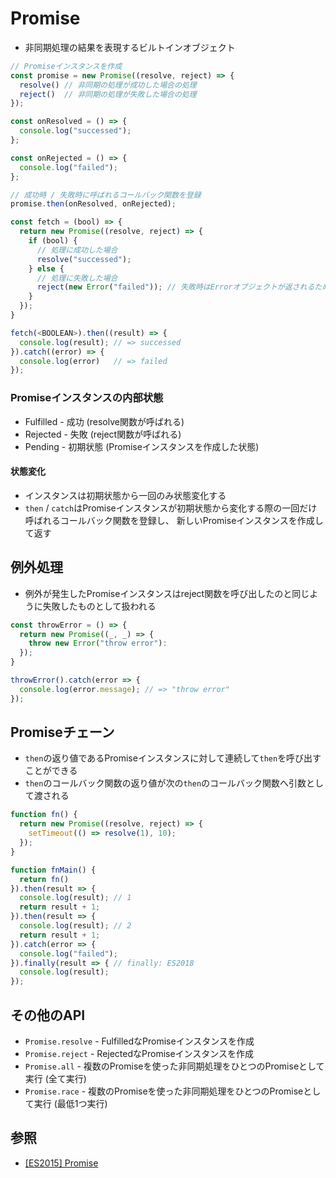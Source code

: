 # Promise
- 非同期処理の結果を表現するビルトインオブジェクト

```js
// Promiseインスタンスを作成
const promise = new Promise((resolve, reject) => {
  resolve() // 非同期の処理が成功した場合の処理
  reject()  // 非同期の処理が失敗した場合の処理
});

const onResolved = () => {
  console.log("successed");
};

const onRejected = () => {
  console.log("failed");
};

// 成功時 / 失敗時に呼ばれるコールバック関数を登録
promise.then(onResolved, onRejected);
```

```js
const fetch = (bool) => {
  return new Promise((resolve, reject) => {
    if (bool) {
      // 処理に成功した場合
      resolve("successed");
    } else {
      // 処理に失敗した場合
      reject(new Error("failed")); // 失敗時はErrorオブジェクトが返されるためcatchできる
    }
  });
}

fetch(<BOOLEAN>).then((result) => {
  console.log(result); // => successed
}).catch((error) => {
  console.log(error)   // => failed
});
```

### Promiseインスタンスの内部状態
- Fulfilled - 成功 (resolve関数が呼ばれる)
- Rejected  - 失敗 (reject関数が呼ばれる)
- Pending   - 初期状態 (Promiseインスタンスを作成した状態)

#### 状態変化
- インスタンスは初期状態から一回のみ状態変化する
- `then` / `catch`はPromiseインスタンスが初期状態から変化する際の一回だけ呼ばれるコールバック関数を登録し、
  新しいPromiseインスタンスを作成して返す

## 例外処理
- 例外が発生したPromiseインスタンスはreject関数を呼び出したのと同じように失敗したものとして扱われる

```js
const throwError = () => {
  return new Promise((_, _) => {
    throw new Error("throw error"):
  });
}

throwError().catch(error => {
  console.log(error.message); // => "throw error"
});

```

## Promiseチェーン
- `then`の返り値であるPromiseインスタンスに対して連続して`then`を呼び出すことができる
- `then`のコールバック関数の返り値が次の`then`のコールバック関数へ引数として渡される

```js
function fn() {
  return new Promise((resolve, reject) => {
    setTimeout(() => resolve(1), 10);
  });
}

function fnMain() {
  return fn()
}).then(result => {
  console.log(result); // 1
  return result + 1;
}).then(result => {
  console.log(result); // 2
  return result + 1;
}).catch(error => {
  console.log("failed");
}).finally(result => { // finally: ES2018
  console.log(result);
});
```

## その他のAPI
- `Promise.resolve` - FulfilledなPromiseインスタンスを作成
- `Promise.reject` - RejectedなPromiseインスタンスを作成
- `Promise.all` - 複数のPromiseを使った非同期処理をひとつのPromiseとして実行 (全て実行)
- `Promise.race` - 複数のPromiseを使った非同期処理をひとつのPromiseとして実行 (最低1つ実行)

## 参照
- [[ES2015] Promise](https://jsprimer.net/basic/async/#promise)
